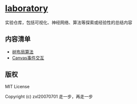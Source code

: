 # [laboratory](https://github.com/zxl20070701/laboratory)
实验仓库，包括可视化、神经网络、算法等探索或经验性的总结内容

## 内容清单

- [树布局算法](./treeLayout)
- [Canvas事件交互](./canvasEvent)

## 版权

MIT License

Copyright (c) zxl20070701 走一步，再走一步